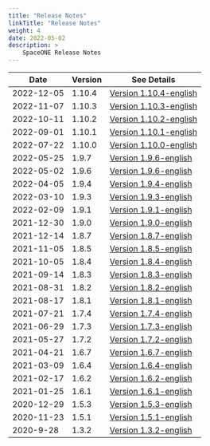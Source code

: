 ```yaml
---
title: "Release Notes"
linkTitle: "Release Notes"
weight: 4
date: 2022-05-02
description: >
    SpaceONE Release Notes
---
```



| Date       | Version | See Details                                            |
|------------|---------|--------------------------------------------------------|
| 2022-12-05 | 1.10.4  | [Version 1.10.4-english](./release_note_list/v1.10.4/) |
| 2022-11-07 | 1.10.3  | [Version 1.10.3-english](./release_note_list/v1.10.3/) |
| 2022-10-11 | 1.10.2  | [Version 1.10.2-english](./release_note_list/v1.10.2/) |
| 2022-09-01 | 1.10.1  | [Version 1.10.1-english](./release_note_list/v1.10.1/) |
| 2022-07-22 | 1.10.0  | [Version 1.10.0-english](./release_note_list/v1.10.0/) |
| 2022-05-25 | 1.9.7   | [Version 1.9.6-english](./release_note_list/v1.9.7/)   |
| 2022-05-02 | 1.9.6   | [Version 1.9.6-english](./release_note_list/v1.9.6/)   |
| 2022-04-05 | 1.9.4   | [Version 1.9.4-english](./release_note_list/v1.9.4/)   |
| 2022-03-10 | 1.9.3   | [Version 1.9.3-english](./release_note_list/v1.9.3/)   |
| 2022-02-09 | 1.9.1   | [Version 1.9.1-english](./release_note_list/v1.9.1/)   |
| 2021-12-30 | 1.9.0   | [Version 1.9.0-english](./release_note_list/v1.9.0/)   |
| 2021-12-14 | 1.8.7   | [Version 1.8.7-english](./release_note_list/v1.8.7/)   |
| 2021-11-05 | 1.8.5   | [Version 1.8.5-english](./release_note_list/v1.8.5/)   |
| 2021-10-05 | 1.8.4   | [Version 1.8.4-english](./release_note_list/v1.8.4/)   |
| 2021-09-14 | 1.8.3   | [Version 1.8.3-english](./release_note_list/v1.8.3/)   |
| 2021-08-31 | 1.8.2   | [Version 1.8.2-english](./release_note_list/v1.8.2/)   |
| 2021-08-17 | 1.8.1   | [Version 1.8.1-english](./release_note_list/v1.8.1/)   |
| 2021-07-21 | 1.7.4   | [Version 1.7.4-english](./release_note_list/v1.7.4/)   |
| 2021-06-29 | 1.7.3   | [Version 1.7.3-english](./release_note_list/v1.7.3/)   |
| 2021-05-27 | 1.7.2   | [Version 1.7.2-english](./release_note_list/v1.7.2/)   |
| 2021-04-21 | 1.6.7   | [Version 1.6.7-english](./release_note_list/v1.6.7/)   |
| 2021-03-09 | 1.6.4   | [Version 1.6.4-english](./release_note_list/v1.6.4/)   |
| 2021-02-17 | 1.6.2   | [Version 1.6.2-english](./release_note_list/v1.6.2/)   |
| 2021-01-25 | 1.6.1   | [Version 1.6.1-english](./release_note_list/v1.6.1/)   |
| 2020-12-29 | 1.5.3   | [Version 1.5.3-english](./release_note_list/v1.5.3/)   |
| 2020-11-23 | 1.5.1   | [Version 1.5.1-english](./release_note_list/v1.5.1/)   |
| 2020-9-28  | 1.3.2   | [Version 1.3.2-english](./release_note_list/v1.3.2/)   |




